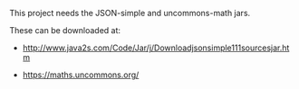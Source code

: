 This project needs the JSON-simple and
uncommons-math jars.

These can be downloaded at:
- http://www.java2s.com/Code/Jar/j/Downloadjsonsimple111sourcesjar.htm

- https://maths.uncommons.org/

